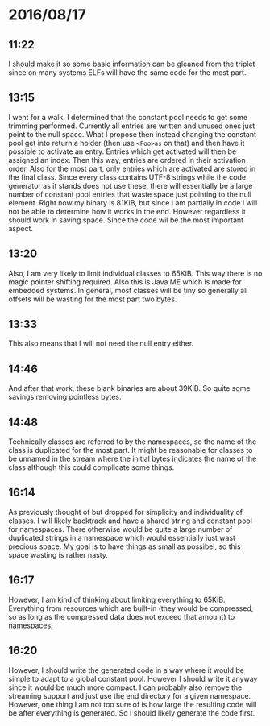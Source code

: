 # 2016/08/17

## 11:22

I should make it so some basic information can be gleaned from the triplet
since on many systems ELFs will have the same code for the most part.

## 13:15

I went for a walk. I determined that the constant pool needs to get some
trimming performed. Currently all entries are written and unused ones just
point to the null space. What I propose then instead changing the constant pool
get into return a holder (then use `<Foo>as` on that) and then have it possible
to activate an entry. Entries which get activated will then be assigned an
index. Then this way, entries are ordered in their activation order. Also
for the most part, only entries which are activated are stored in the final
class. Since every class contains UTF-8 strings while the code generator as
it stands does not use these, there will essentially be a large number of
constant pool entries that waste space just pointing to the null element. Right
now my binary is 81KiB, but since I am partially in code I will not be able to
determine how it works in the end. However regardless it should work in saving
space. Since the code wil be the most important aspect.

## 13:20

Also, I am very likely to limit individual classes to 65KiB. This way there is
no magic pointer shifting required. Also this is Java ME which is made for
embedded systems. In general, most classes will be tiny so generally all
offsets will be wasting for the most part two bytes.

## 13:33

This also means that I will not need the null entry either.

## 14:46

And after that work, these blank binaries are about 39KiB. So quite some
savings removing pointless bytes.

## 14:48

Technically classes are referred to by the namespaces, so the name of the class
is duplicated for the most part. It might be reasonable for classes to be
unnamed in the stream where the initial bytes indicates the name of the class
although this could complicate some things.

## 16:14

As previously thought of but dropped for simplicity and individuality of
classes. I will likely backtrack and have a shared string and constant pool
for namespaces. There otherwise would be quite a large number of duplicated
strings in a namespace which would essentially just wast precious space. My
goal is to have things as small as possibel, so this space wasting is rather
nasty.

## 16:17

However, I am kind of thinking about limiting everything to 65KiB. Everything
from resources which are built-in (they would be compressed, so as long as
the compressed data does not exceed that amount) to namespaces.

## 16:20

However, I should write the generated code in a way where it would be simple to
adapt to a global constant pool. However I should write it anyway since it
would be much more compact. I can probably also remove the streaming support
and just use the end directory for a given namespace. However, one thing I am
not too sure of is how large the resulting code will be after everything is
generated. So I should likely generate the code first.


